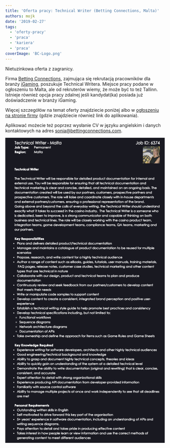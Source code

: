 ```yaml
---
title: 'Oferta pracy: Technical Writer (Betting Connections, Malta)'
authors: mojk
date: '2019-02-27'
tags:
  - 'oferty-pracy'
  - 'praca'
  - 'kariera'
  - 'praca'
coverImage: 'BC-Logo.png'
---
```


Nietuzinkowa oferta z zagranicy.

<!--truncate-->

Firma [Betting Connections](https://www.bettingconnections.com/), zajmująca się
rekrutacją pracowników dla branży
[iGaming](https://stronggaming.com/what-is-igaming/), poszukuje Technical
Writera. Miejsce pracy podane w ogłoszeniu to Malta, ale od rekruterów wiemy, że
może być to też Tallinn. Istnieje również opcja pracy zdalnej jeśli kandydat(ka)
posiada już doświadczenie w branży iGaming.

Więcej szczegółów na temat oferty znajdziecie poniżej albo
w [ogłoszeniu na stronie firmy](https://www.bettingconnections.com/job/?job=technical-writer-jid6374) (gdzie
znajdziecie również link do aplikowania).

Aplikować możecie też poprzez wysłanie CV w języku angielskim i danych
kontaktowych na
adres [sonia@bettingconnections.com](mailto:sonia@bettingconnections.com).

[![](images/tech_writer_betting_connections.png)](http://techwriter.pl/wp-content/uploads/2019/02/tech_writer_betting_connections.png)
